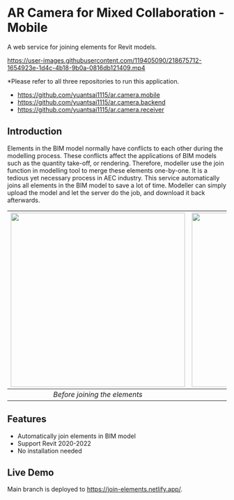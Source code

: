 # AR Camera for Mixed Collaboration - Mobile

A web service for joining elements for Revit models. 

https://user-images.githubusercontent.com/119405090/218675712-1654923e-1d4c-4b18-9b0a-0816db121409.mp4

*Please refer to all three repositories to run this application.
- https://github.com/yuantsai1115/ar.camera.mobile
- https://github.com/yuantsai1115/ar.camera.backend
- https://github.com/yuantsai1115/ar.camera.receiver

## Introduction
Elements in the BIM model normally have conflicts to each other during the modelling process. These conflicts affect the applications of BIM models such as the quantity take-off, or rendering. Therefore, modeller use the join function in modelling tool to merge these elements one-by-one. It is a tedious yet necessary process in AEC industry. This service automatically joins all elements in the BIM model to save a lot of time. Modeller can simply upload the model and let the server do the job, and download it back afterwards.

| <img src="https://user-images.githubusercontent.com/119405090/218623537-a3d00dc7-dda4-4eca-8605-c1a08078e7ef.jpg" width="400"> |  <img src="https://user-images.githubusercontent.com/119405090/218623551-4ddfe6e9-27a3-4816-af89-a2bb7f0e9bd3.jpg" width="400"> | 
|:--:| :--:| 
| *Before joining the elements* | *After joining the elements* |

## Features
- Automatically join elements in BIM model
- Support Revit 2020-2022
- No installation needed

## Live Demo
Main branch is deployed to https://join-elements.netlify.app/.
